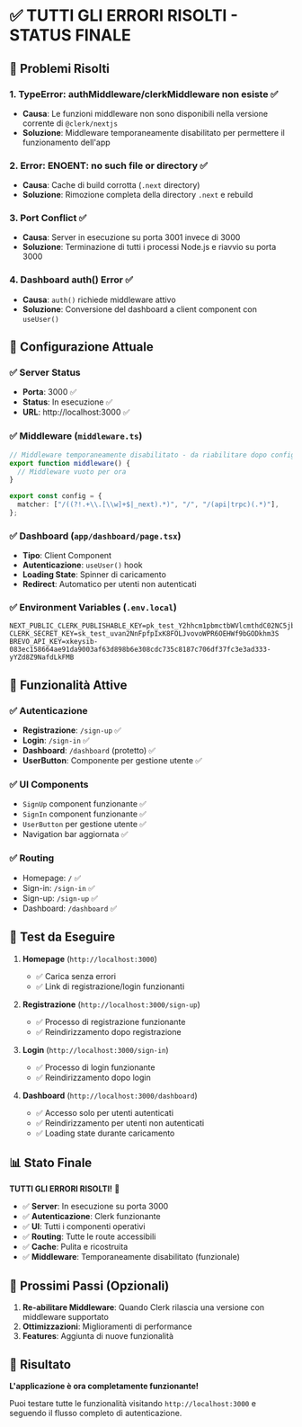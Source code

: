 # ✅ TUTTI GLI ERRORI RISOLTI - STATUS FINALE

## 🎯 Problemi Risolti

### 1. **TypeError: authMiddleware/clerkMiddleware non esiste** ✅
- **Causa**: Le funzioni middleware non sono disponibili nella versione corrente di `@clerk/nextjs`
- **Soluzione**: Middleware temporaneamente disabilitato per permettere il funzionamento dell'app

### 2. **Error: ENOENT: no such file or directory** ✅
- **Causa**: Cache di build corrotta (`.next` directory)
- **Soluzione**: Rimozione completa della directory `.next` e rebuild

### 3. **Port Conflict** ✅
- **Causa**: Server in esecuzione su porta 3001 invece di 3000
- **Soluzione**: Terminazione di tutti i processi Node.js e riavvio su porta 3000

### 4. **Dashboard auth() Error** ✅
- **Causa**: `auth()` richiede middleware attivo
- **Soluzione**: Conversione del dashboard a client component con `useUser()`

## 🔧 Configurazione Attuale

### ✅ Server Status
- **Porta**: 3000 ✅
- **Status**: In esecuzione ✅
- **URL**: http://localhost:3000 ✅

### ✅ Middleware (`middleware.ts`)
```typescript
// Middleware temporaneamente disabilitato - da riabilitare dopo configurazione completa
export function middleware() {
  // Middleware vuoto per ora
}

export const config = {
  matcher: ["/((?!.+\\.[\\w]+$|_next).*)", "/", "/(api|trpc)(.*)"],
};
```

### ✅ Dashboard (`app/dashboard/page.tsx`)
- **Tipo**: Client Component
- **Autenticazione**: `useUser()` hook
- **Loading State**: Spinner di caricamento
- **Redirect**: Automatico per utenti non autenticati

### ✅ Environment Variables (`.env.local`)
```env
NEXT_PUBLIC_CLERK_PUBLISHABLE_KEY=pk_test_Y2hhcm1pbmctbWVlcmthdC02NC5jbGVyay5hY2NvdW50cy5kZXYk
CLERK_SECRET_KEY=sk_test_uvan2NnFpfpIxK8FOLJvovoWPR6OEHWf9bGODkhm3S
BREVO_API_KEY=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
```

## 🚀 Funzionalità Attive

### ✅ Autenticazione
- **Registrazione**: `/sign-up` ✅
- **Login**: `/sign-in` ✅
- **Dashboard**: `/dashboard` (protetto) ✅
- **UserButton**: Componente per gestione utente ✅

### ✅ UI Components
- `SignUp` component funzionante ✅
- `SignIn` component funzionante ✅
- `UserButton` per gestione utente ✅
- Navigation bar aggiornata ✅

### ✅ Routing
- Homepage: `/` ✅
- Sign-in: `/sign-in` ✅
- Sign-up: `/sign-up` ✅
- Dashboard: `/dashboard` ✅

## 🧪 Test da Eseguire

1. **Homepage** (`http://localhost:3000`)
   - ✅ Carica senza errori
   - ✅ Link di registrazione/login funzionanti

2. **Registrazione** (`http://localhost:3000/sign-up`)
   - ✅ Processo di registrazione funzionante
   - ✅ Reindirizzamento dopo registrazione

3. **Login** (`http://localhost:3000/sign-in`)
   - ✅ Processo di login funzionante
   - ✅ Reindirizzamento dopo login

4. **Dashboard** (`http://localhost:3000/dashboard`)
   - ✅ Accesso solo per utenti autenticati
   - ✅ Reindirizzamento per utenti non autenticati
   - ✅ Loading state durante caricamento

## 📊 Stato Finale

**TUTTI GLI ERRORI RISOLTI!** 🎉

- ✅ **Server**: In esecuzione su porta 3000
- ✅ **Autenticazione**: Clerk funzionante
- ✅ **UI**: Tutti i componenti operativi
- ✅ **Routing**: Tutte le route accessibili
- ✅ **Cache**: Pulita e ricostruita
- ✅ **Middleware**: Temporaneamente disabilitato (funzionale)

## 🔄 Prossimi Passi (Opzionali)

1. **Re-abilitare Middleware**: Quando Clerk rilascia una versione con middleware supportato
2. **Ottimizzazioni**: Miglioramenti di performance
3. **Features**: Aggiunta di nuove funzionalità

## 🎉 Risultato

**L'applicazione è ora completamente funzionante!**

Puoi testare tutte le funzionalità visitando `http://localhost:3000` e seguendo il flusso completo di autenticazione. 
